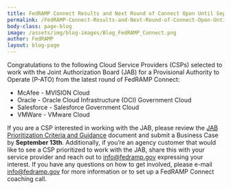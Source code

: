 ```yaml
---
title: FedRAMP Connect Results and Next Round of Connect Open Until September 13th
permalink: /FedRAMP-Connect-Results-and-Next-Round-of-Connect-Open-Until-September-13th/
body-class: page-blog
image: /assets/img/blog-images/Blog_FedRAMP_Connect.png
author: FedRAMP
layout: blog-page
---
```

Congratulations to the following Cloud Service Providers (CSPs) selected to work with the Joint Authorization Board (JAB) for a Provisional Authority to Operate (P-ATO) from the latest round of FedRAMP Connect: 

* McAfee - MVISION Cloud
* Oracle - Oracle Cloud Infrastructure (OCI) Government Cloud
* Salesforce - Salesforce Government Cloud 
* VMWare - VMware Cloud 

If you are a CSP interested in working with the JAB, please review the <a href="https://www.fedramp.gov/assets/resources/documents/CSP_JAB_P-ATO_Prioritization_Criteria_and_Guidance.pdf">JAB Prioritization Criteria and Guidance</a> document and submit a Business Case by **September 13th**. Additionally, if you’re an agency customer that would like to see a CSP prioritized to work with the JAB, share this with your service provider and reach out to <a href="mailto:info@fedramp.gov">info@fedramp.gov</a> expressing your interest. If you have any questions on how to get involved, please e-mail info@fedramp.gov for more information or to set up a FedRAMP Connect coaching call. 
